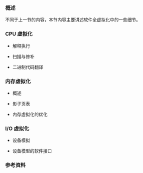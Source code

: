 ### 概述

不同于上一节的内容，本节内容主要讲述软件全虚拟化中的一些细节。


### CPU 虚拟化

- 解释执行

- 扫描与修补

- 二进制代码翻译

### 内存虚拟化

- 概述

- 影子页表

- 内存虚拟化的优化

### I/O 虚拟化

- 设备模拟

- 设备模型的软件接口

### 参考资料

